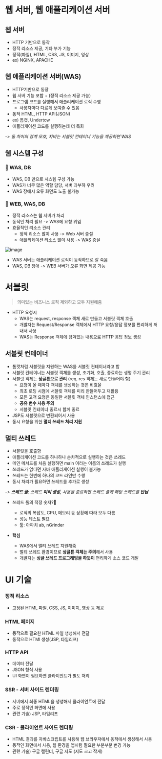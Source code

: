 # 웹 서버, 웹 애플리케이션 서버
## 웹 서버
- HTTP 기반으로 동작
- 정적 리소스 제공, 기타 부가 기능
- 정적(파일), HTML, CSS, JS, 이미지, 영상
- ex) NGINX, APACHE

## 웹 애플리케이션 서버(WAS)
- HTTP기반으로 동장
- 웹 서버 기능 포함 + (정적 리소스 제공 가능)
- 프로그램 코드를 실행해서 애플리케이션 로직 수행
  - 사용자마다 다르게 보여줄 수 있음
- 동적 HTML, HTTP API(JSON)
- ex) 톰캣, Undertow
- 애플리케이션 코드를 실행하는데 더 특화

*-> 둘 차이의 경계 모호, 자바는 서블릿 컨테이너 기능을 제공하면 WAS*

## 웹 시스템 구성 
### 📌 WAS, DB
- WAS, DB 만으로 시스템 구성 가능
- WAS가 너무 많은 역할 담당, 서버 과부하 우려
- WAS 장애시 오류 화면도 노출 불가능

### 📌 WEB, WAS, DB
- 정적 리소스는 웹 서버가 처리
- 동적인 처리 필요 -> WAS에 요청 위임
- 효율적인 리소스 관리
  - 정적 리소스 많이 사용 -> Web 서버 증설
  - 애플리케이션 리소스 많이 사용 -> WAS 증설

![image](https://user-images.githubusercontent.com/50178026/126261050-1391d5de-3308-42fd-82da-333e1111de7b.png)

- WAS 서버는 애플리케이션 로직이 동작하므로 잘 죽음
- WAS, DB 장애 -> WEB 서버가 오류 화면 제공 가능

# 서블릿
> 의미있는 비즈니스 로직 제외하고 모두 지원해줌  
- HTTP 요청시
  - WAS는 request, response 객체 새로 만들고 서블릿 객체 호출
  - 개발자는 Request/Response 객체에서 HTTP 요청/응답 정보를 편리하게 꺼내서 사용
  - WAS는 Response 객체에 담겨있는 내용으로 HTTP 응답 정보 생성


## 서블릿 컨테이너
- 톰캣처럼 서블릿을 지원하는 WAS를 서블릿 컨테이너라고 함
- 서블릿 컨테이너는 서블릿 객체를 생성, 초기화, 호출, 종료하는 생명 주기 관리
- 서블릿 객체는 **싱글톤으로 관리** (req, res 객체는 새로 만들어야 함)
  - 요청이 올 때마다 객체를 생성하는 것은 비효율
  - 최초 로딩 시점에 서블릿 객체를 미리 만들어두고 재활용
  - 모든 고객 요청은 동일한 서블릿 객체 인스턴스에 접근
  - **공유 변수 사용 주의**
  - 서블릿 컨테이너 종료시 함께 종료
- JSP도 서블릿으로 변환되어서 사용
- 동시 요청을 위한 **멀티 쓰레드 처리 지원**

## 멀티 쓰레드
- 서블릿을 호출함
- 애플리케이션 코드를 하나하나 순차적으로 실행하는 것은 쓰레드
- 메인 메서드를 처음 실행하면 main 이라는 이름의 쓰레드가 실행
- 쓰레드가 없다면 자바 애플리케이션 실행이 불가능
- 쓰레드는 한번에 하나의 코드 라인만 수행
- 동시 처리가 필요하면 쓰레드를 추가로 생성  


*-> **쓰레드 풀**: 쓰레드 **미리 생성**, 사용을 종료하면 쓰레드 풀에 해당 쓰레드를 **반납***

- 쓰레드 풀의 적정 숫자?🤔
  - 로직의 복잡도, CPU, 메모리 등 상황에 따라 모두 다름
  - 성능 테스트 필요
  - 툴: 아파치 ab, nGrinder

- **핵심**
  - WAS에서 멀티 쓰레드 지원해줌
  - 멀티 쓰레드 환경이므로 **싱글톤 객체는 주의**해서 사용
  - 개발자는 **싱글 쓰레드 프로그래밍을 하듯이** 편리하게 소스 코드 개발

# UI 기술 

### 정적 리소스
- 고정된 HTML 파일, CSS, JS, 이미지, 영상 등 제공

### HTML 페이지
- 동적으로 필요한 HTML 파일 생성해서 전달
- 동적으로 HTMl 생성(JSP, 타임리프)

### HTTP API
- 데이터 전달
- JSON 형식 사용
- UI 화면이 필요하면 클라이언트가 별도 처리

### SSR - 서버 사이드 렌더링
- 서버에서 최종 HTML을 생성해서 클라이언트에 전달
- 주로 정적인 화면에 사용
- 관련 기술) JSP, 타임리프

### CSR - 클라이언트 사이드 렌더링
- HTML 결과를 자바스크립트를 사용해 웹 브라우저에서 동적에서 생성해서 사용
- 동적인 화면에서 사용, 웹 환경을 앱처럼 필요한 부분부분 변경 가능
- 관련 기술) 구글 캘린더, 구글 지도 (지도 크고 작게)


